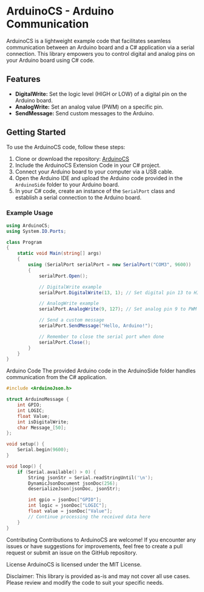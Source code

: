 # ArduinoCS - Arduino Communication

ArduinoCS is a lightweight example code that facilitates seamless communication between an Arduino board and a C# application via a serial connection. This library empowers you to control digital and analog pins on your Arduino board using C# code.

## Features

- **DigitalWrite:** Set the logic level (HIGH or LOW) of a digital pin on the Arduino board.
- **AnalogWrite:** Set an analog value (PWM) on a specific pin.
- **SendMessage:** Send custom messages to the Arduino.

## Getting Started

To use the ArduinoCS code, follow these steps:

1. Clone or download the repository: [ArduinoCS](https://github.com/unreliablecode/ArduinoCS)
2. Include the ArduinoCS Extension Code in your C# project.
3. Connect your Arduino board to your computer via a USB cable.
4. Open the Arduino IDE and upload the Arduino code provided in the `ArduinoSide` folder to your Arduino board.
5. In your C# code, create an instance of the `SerialPort` class and establish a serial connection to the Arduino board.

### Example Usage

```csharp
using ArduinoCS;
using System.IO.Ports;

class Program
{
    static void Main(string[] args)
    {
        using (SerialPort serialPort = new SerialPort("COM3", 9600))
        {
            serialPort.Open();

            // DigitalWrite example
            serialPort.DigitalWrite(13, 1); // Set digital pin 13 to HIGH

            // AnalogWrite example
            serialPort.AnalogWrite(9, 127); // Set analog pin 9 to PWM value 127

            // Send a custom message
            serialPort.SendMessage("Hello, Arduino!");

            // Remember to close the serial port when done
            serialPort.Close();
        }
    }
}
```
Arduino Code
The provided Arduino code in the ArduinoSide folder handles communication from the C# application.

```cpp
#include <ArduinoJson.h>

struct ArduinoMessage {
    int GPIO;
    int LOGIC;
    float Value;
    int isDigitalWrite;
    char Message_[50];
};

void setup() {
    Serial.begin(9600);
}

void loop() {
    if (Serial.available() > 0) {
        String jsonStr = Serial.readStringUntil('\n');
        DynamicJsonDocument jsonDoc(256);
        deserializeJson(jsonDoc, jsonStr);

        int gpio = jsonDoc["GPIO"];
        int logic = jsonDoc["LOGIC"];
        float value = jsonDoc["Value"];
        // Continue processing the received data here
    }
}
```
Contributing
Contributions to ArduinoCS are welcome! If you encounter any issues or have suggestions for improvements, feel free to create a pull request or submit an issue on the GitHub repository.

License
ArduinoCS is licensed under the MIT License.

Disclaimer: This library is provided as-is and may not cover all use cases. Please review and modify the code to suit your specific needs.
